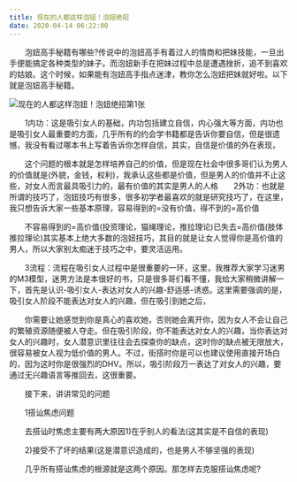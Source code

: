 ```yaml
---
title: 现在的人都这样泡妞！泡妞绝招
date: 2020-04-14 06:22:00
---
```




　　泡妞高手秘籍有哪些?传说中的泡妞高手有着过人的情商和把妹技能，一旦出手便能搞定各种类型的妹子。而泡妞新手在把妹过程中总是遭遇挫折，追不到喜欢的姑娘。这个时候，如果能有泡妞高手指点迷津，教你怎么泡妞把妹就好啦。以下就是泡妞高手秘籍。

![现在的人都这样泡妞！泡妞绝招第1张](/img/6a4094734761a0f7f7eda83097c42677.jpg)

　　1内功：这是吸引女人的基础，内功包括建立自信，内心强大等方面，内功也是吸引女人最重要的方面，几乎所有的约会学书籍都是告诉你要自信，但是很遗憾，我没有看过哪本书上写着告诉你怎样自信，其实，自信是价值的外在表现，

　　这个问题的根本就是怎样培养自己的价值，但是现在社会中很多哥们认为男人的价值就是(外貌，金钱，权利)，我承认这些都是价值，但是男人的价值并不止这些，对女人而言最具吸引力的，最有价值的其实是男人的人格　　2外功：也就是所谓的技巧了，泡妞技巧有很多，很多初学者最喜欢的就是研究技巧了，在这里，我只想告诉大家一些基本原理，容易得到的=没有价值，得不到的=高价值

　　不容易得到的=高价值(投资理论，猫绳理论，推拉理论)已失去=高价值(肢体推拉理论)其实基本上绝大多数的泡妞技巧，其目的就是让女人觉得你是高价值的男人，所以大家别太痴迷于技巧之中，要灵活运用。

　　3流程：流程在吸引女人过程中是很重要的一环，这里，我推荐大家学习迷男的M3模型，迷男方法是本很好的书，只是很多哥们看不懂，我给大家稍微讲解一下，首先是认识-吸引女人-表达对女人的兴趣-舒适感-诱惑。这里需要强调的是，吸引女人阶段不能表达对女人的兴趣，但在吸引到她之后，

　　你需要让她感觉到你是真心的喜欢她，否则她会离开你，因为女人不会让自己的繁殖资源随便被人夺走。但在吸引阶段，你不能表达对女人的兴趣，当你表达对女人的兴趣时，女人潜意识里往往会去探查你的缺点，这时你的缺点被无限放大，很容易被女人视为低价值的男人。不过，街搭时你是可以也建议使用直接开场白的，因为这时你是很强烈的DHV。所以，吸引阶段万一表达了对女人的兴趣，要通过无兴趣语言等推回去，这很重要。

　　接下来，讲讲常见的问题

　　1搭讪焦虑问题

　　去搭讪时焦虑主要有两大原因1)在乎别人的看法(这其实是不自信的表现)

　　2)接受不了坏的结果(这是潜意识造成的，也是男人不够坚强的表现)

　　几乎所有搭讪焦虑的根源就是这两个原因。那怎样去克服搭讪焦虑呢?